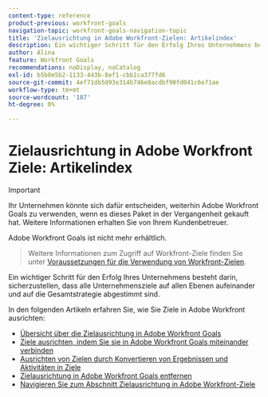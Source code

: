 ```yaml
---
content-type: reference
product-previous: workfront-goals
navigation-topic: workfront-goals-navigation-topic
title: 'Zielausrichtung in Adobe Workfront-Zielen: Artikelindex'
description: Ein wichtiger Schritt für den Erfolg Ihres Unternehmens besteht darin, sicherzustellen, dass alle Unternehmensziele auf allen Ebenen aufeinander und auf die Gesamtstrategie abgestimmt sind. In den folgenden Artikeln erfahren Sie, wie Sie Ziele in Adobe Workfront ausrichten.
author: Alina
feature: Workfront Goals
recommendations: noDisplay, noCatalog
exl-id: b5b0e5b2-1133-443b-8ef1-cbb1ca377fd6
source-git-commit: 4ef71db5d93e314b746e8acdbf90fd041c6e71ae
workflow-type: tm+mt
source-wordcount: '187'
ht-degree: 0%

---
```


# Zielausrichtung in Adobe Workfront Ziele: Artikelindex

<!--Audited P&P only: 4/2025-->


>[!IMPORTANT]
>
>Ihr Unternehmen könnte sich dafür entscheiden, weiterhin Adobe Workfront Goals zu verwenden, wenn es dieses Paket in der Vergangenheit gekauft hat. Weitere Informationen erhalten Sie von Ihrem Kundenbetreuer.
>
>Adobe Workfront Goals ist nicht mehr erhältlich.
>>Weitere Informationen zum Zugriff auf Workfront-Ziele finden Sie unter [Voraussetzungen für die Verwendung von Workfront-Zielen](/help/quicksilver/workfront-goals/goal-management/access-needed-for-wf-goals.md).

<!--Old:
>[!NOTE]
>
>Your organization must have the following to use the functionality described in this article:    
> 
>* For the new plan and license structure:    
>    
>   * An Ultimate plan     
>      
>* For the current plan and license structure:     
>    
>   * A Pro or higher Adobe Workfront plan
>   * An Adobe Workfront Goals license in addition to a Workfront license.    
>    
>Contact your Workfront account manager to learn about a Workfront Goals license.    
> 
>For additional information about access to Workfront Goals, see [Requirements to use Workfront Goals](/help/quicksilver/workfront-goals/goal-management/access-needed-for-wf-goals.md). -->

Ein wichtiger Schritt für den Erfolg Ihres Unternehmens besteht darin, sicherzustellen, dass alle Unternehmensziele auf allen Ebenen aufeinander und auf die Gesamtstrategie abgestimmt sind.

In den folgenden Artikeln erfahren Sie, wie Sie Ziele in Adobe Workfront ausrichten:

* [Übersicht über die Zielausrichtung in Adobe Workfront Goals](../../workfront-goals/goal-alignment/goal-alignment-overview.md)
* [Ziele ausrichten, indem Sie sie in Adobe Workfront Goals miteinander verbinden](../../workfront-goals/goal-alignment/align-goals-by-connecting-them.md)
* [Ausrichten von Zielen durch Konvertieren von Ergebnissen und Aktivitäten in Ziele](../../workfront-goals/goal-alignment/align-goals-by-converting-results-activities.md)
* [Zielausrichtung in Adobe Workfront Goals entfernen](../../workfront-goals/goal-alignment/remove-goal-alignment.md)
* [Navigieren Sie zum Abschnitt Zielausrichtung in Adobe Workfront-Ziele](../../workfront-goals/goal-alignment/navigate-goal-alignment-chart.md)
